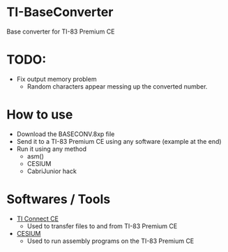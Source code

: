 # TI-BaseConverter
Base converter for TI-83 Premium CE

# TODO:
- Fix output memory problem 
  - Random characters appear messing up the converted number.

# How to use
- Download the BASECONV.8xp file
- Send it to a TI-83 Premium CE using any software (example at the end)
- Run it using any method
  - asm()
  - CESIUM
  - CabriJunior hack

# Softwares / Tools
- [TI Connect CE](https://tiplanet.org/modules/archives/download.php?id=2304163 "TI Connect CE")
  - Used to transfer files to and from TI-83 Premium CE
- [CESIUM](https://tiplanet.org/modules/archives/download.php?id=320019 "CESIUM")
  - Used to run assembly programs on the TI-83 Premium CE
